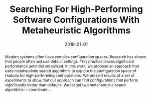 ---
title: "Searching For High-Performing Software Configurations With Metaheuristic Algorithms"
abstract: "Modern systems often have complex configuration spaces. Research has shown that people often just use default settings. This practice leaves significant performance potential unrealized. In this work, we propose an approach that uses metaheuristic search algorithms to explore the configuration space of Hadoop for high-performing configurations. We present results of a set of experiments to show that our approach can find configurations that perform significantly better than defaults. We tested two metaheuristic search algorithms---coordinate …"
date: 2018-01-01
venue: "Proceedings of the 40th International Conference on Software Engineering: Companion Proceeedings, ICSE 2018, Gothenburg, Sweden, May 27 - June 03, 2018"
paperurl: https://dl.acm.org/doi/abs/10.1145/3183440.3195006
authors: "Chong Tang, Kevin J. Sullivan and Baishakhi Ray"
awards: ""
---